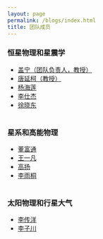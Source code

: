 ```yaml
---
layout: page
permalink: /blogs/index.html
title: 团队成员
---
```


### 恒星物理和星震学
- [盖宁（团队负责人，教授）](https://newborn668.github.io/blogs/cv/gn)<br>
- [唐延柯（教授）](https://newborn668.github.io/blogs/cv/tyk)<br>
- [杨海莲](https://newborn668.github.io/blogs/cv/yhl)<br>
- [李仕杰](https://newborn668.github.io/blogs/cv/lsj)<br>
- [徐晓东](https://newborn668.github.io/blogs/cv/xxd)<br><br>
### 星系和高能物理
- [董富通](https://newborn668.github.io/blogs/cv/dft)<br>
- [王一凡](https://newborn668.github.io/blogs/cv/wyf)<br>
- [高扬](https://newborn668.github.io/blogs/cv/gy)<br>
- [李雨桐](https://newborn668.github.io/blogs/cv/lyt)<br><br>
### 太阳物理和行星大气
- [李传洋](https://newborn668.github.io/blogs/cv/lcy)<br>
- [李子川](https://newborn668.github.io/blogs/cv/lzc)<br>